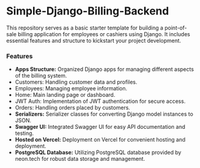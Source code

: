 # **Simple-Django-Billing-Backend**

This repository serves as a basic starter template for building a point-of-sale billing application for employees or cashiers using Django. It includes essential features and structure to kickstart your project development.

### **Features**

- **Apps Structure:** Organized Django apps for managing different aspects of the billing system.
 - Customers: Handling customer data and profiles.
 - Employees: Managing employee information.
 - Home: Main landing page or dashboard.
 - JWT Auth: Implementation of JWT authentication for secure access.
 - Orders: Handling orders placed by customers.
- **Serializers:** Serializer classes for converting Django model instances to JSON.
- **Swagger UI:** Integrated Swagger UI for easy API documentation and testing.
- **Hosted on Vercel:** Deployment on Vercel for convenient hosting and deployment.
- **PostgreSQL Database:** Utilizing PostgreSQL database provided by neon.tech for robust data storage and management.
